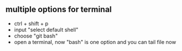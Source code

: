 
## multiple options for terminal
- ctrl + shift + p 
- input "select default shell" 
- choose "git bash"
- open a terminal, now "bash" is one option and you can tail file now